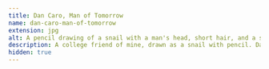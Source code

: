 ```yaml
---
title: Dan Caro, Man of Tomorrow
name: dan-caro-man-of-tomorrow
extension: jpg
alt: A pencil drawing of a snail with a man's head, short hair, and a slightly peeved expression. To the side is a clump of mushrooms.
description: A college friend of mine, drawn as a snail with pencil. Date unknown.
hidden: true
---
```

